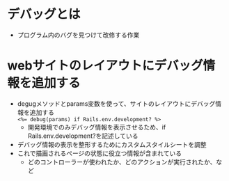# デバッグとは
- プログラム内のバグを見つけて改修する作業
# webサイトのレイアウトにデバッグ情報を追加する
- degugメソッドとparams変数を使って、サイトのレイアウトにデバッグ情報を追加する  
  ```<%= debug(params) if Rails.env.development? %>```
  - 開発環境でのみデバッグ情報を表示させるため、if Rails.env.development?を記述している
- デバッグ情報の表示を整形するためにカスタムスタイルシートを調整
- これで描画されるページの状態に役立つ情報が含まれている
  - どのコントローラーが使われたか、どのアクションが実行されたか、など
